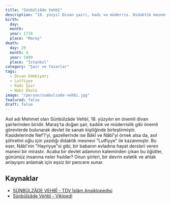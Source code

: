 ```yaml
---
title: "Sünbülzâde Vehbî"
description: "18. yüzyıl Divan şairi, kadı ve müderris. Didaktik mesnevisi Lutfiyye ile tanınır."
birth:
  day: 
  month: 
  year: 1718
  place: "Maraş"
death:
  day: 29
  month: 4
  year: 1809
  place: "İstanbul"
category: "Şair ve Yazarlar"
tags:
  - Divan Edebiyatı
  - Lutfiyye
  - Kadı Şair
  - Nabi Ekolü
image: "/person/sumbulzade-vehbi.jpg"
featured: false
draft: false
---
```


Asıl adı Mehmet olan Sünbülzâde Vehbî, 18. yüzyılın en önemli divan şairlerinden biridir. Maraş'ta doğan şair, kadılık ve müderrislik gibi önemli görevlerde bulunarak devlet ile sanatı kişiliğinde birleştirmiştir. Kasidelerinde Nef'î'yi, gazellerinde ise Bâkî ve Nâbî'yi örnek alsa da, asıl şöhretini oğlu için yazdığı didaktik mesnevi "Lutfiyye" ile kazanmıştır. Bu eser, Nâbî'nin "Hayriyye"si gibi, bir babanın evladına hayat dersleri veren manevi bir mirastır. Acaba bir devlet adamının kaleminden çıkan bu öğütler, günümüz insanına neler fısıldar? Onun şiirleri, bir devrin estetik ve ahlak anlayışını anlamak için eşsiz bir pencere sunar.

## Kaynaklar

- [SÜNBÜLZÂDE VEHBÎ - TDV İslâm Ansiklopedisi](https://islamansiklopedisi.org.tr/sunbulzade-vehbi)
- [Sünbülzâde Vehbî - Vikipedi](https://tr.wikipedia.org/wiki/S%C3%BCnb%C3%BClz%C3%A2de_Vehb%C3%AE)